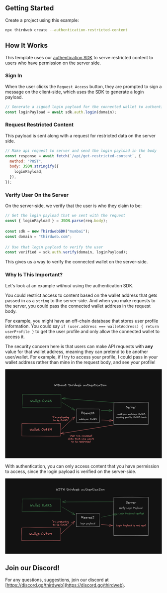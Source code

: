 ## Getting Started

Create a project using this example:

```bash
npx thirdweb create --authentication-restricted-content
```

## How It Works

This template uses our [authentication SDK](https://portal.thirdweb.com/building-web3-apps/authenticating-users) to serve restricted content
to users who have permission on the server side.

### Sign In

When the user clicks the `Request Access` button, they are prompted to sign a message on the client-side, which uses the SDK to generate a login payload.

```jsx
// Generate a signed login payload for the connected wallet to authenticate with
const loginPayload = await sdk.auth.login(domain);
```

### Request Restricted Content

This payload is sent along with a request for restricted data on the server side.

```jsx
// Make api request to server and send the login payload in the body
const response = await fetch(`/api/get-restricted-content`, {
  method: "POST",
  body: JSON.stringify({
    loginPayload,
  }),
});
```

### Verify User On the Server

On the server-side, we verify that the user is who they claim to be:

```jsx
// Get the login payload that we sent with the request
const { loginPayload } = JSON.parse(req.body);

const sdk = new ThirdwebSDK("mumbai");
const domain = "thirdweb.com";

// Use that login payload to verify the user
const verified = sdk.auth.verify(domain, loginPayload);
```

This gives us a way to verify the connected wallet on the server-side.

### Why Is This Important?

Let's look at an example _without_ using the authentication SDK.

You could restrict access to content based on the wallet address that gets passed in as a `string` to the server-side. And when you make requests to the server, you could pass the connected wallet address in the request body.

For example, you might have an off-chain database that stores user profile information. You could say `if (user.address === walletAddress) { return userProfile }` to get the user profile and only allow the connected wallet to access it.

The security concern here is that users can make API requests with **any** value for that wallet address, meaning they can pretend to be another user/wallet. For example, if I try to access your profile, I could pass in your wallet address rather than mine in the request body, and see your profile!

![Without Authentication](./assets/without-auth.png)

With authentication, you can only access content that you have permission to access, since the login payload is verified on the server-side.

![With Authentication](./assets/with-auth.png)

## Join our Discord!

For any questions, suggestions, join our discord at [https://discord.gg/thirdweb](https://discord.gg/thirdweb).
